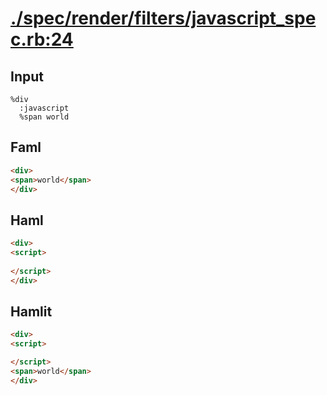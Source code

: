 # [./spec/render/filters/javascript_spec.rb:24](../../../../spec/render/filters/javascript_spec.rb#L24)
## Input
```haml
%div
  :javascript
  %span world

```

## Faml
```html
<div>
<span>world</span>
</div>

```

## Haml
```html
<div>
<script>
  
</script>
</div>

```

## Hamlit
```html
<div>
<script>

</script>
<span>world</span>
</div>

```

